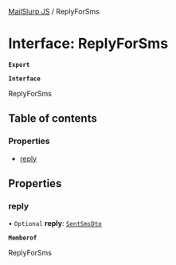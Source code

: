 [MailSlurp JS](../README.md) / ReplyForSms

# Interface: ReplyForSms

**`Export`**

**`Interface`**

ReplyForSms

## Table of contents

### Properties

- [reply](ReplyForSms.md#reply)

## Properties

### reply

• `Optional` **reply**: [`SentSmsDto`](SentSmsDto.md)

**`Memberof`**

ReplyForSms
